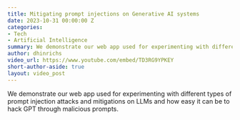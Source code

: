 ```yaml
---
title: Mitigating prompt injections on Generative AI systems
date: 2023-10-31 00:00:00 Z
categories:
- Tech
- Artificial Intelligence
summary: We demonstrate our web app used for experimenting with different types of prompt injection attacks and mitigations on LLMs and how easy it can be to hack GPT through malicious prompts.
author: dhinrichs
video_url: https://www.youtube.com/embed/TD3RG9YPKEY
short-author-aside: true
layout: video_post
---
```


We demonstrate our web app used for experimenting with different types of prompt injection attacks and mitigations on LLMs and how easy it can be to hack GPT through malicious prompts.
